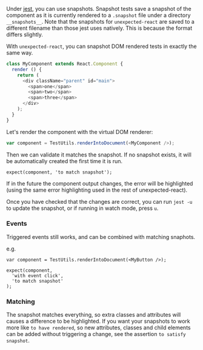 Under [jest](https://facebook.github.io/jest/), you can use snapshots. Snapshot tests save a snapshot of the component as it is currently rendered to a `.snapshot` file under a directory `__snapshots__`. Note that the snapshots for `unexpected-react` are saved to a different filename than those jest uses natively. This is because the format differs slightly.

With `unexpected-react`, you can snapshot DOM rendered tests in exactly the same way.

```js
class MyComponent extends React.Component {
  render () {
    return (
      <div className="parent" id="main">
        <span>one</span>
        <span>two</span>
        <span>three</span>
      </div>
    );
  }
}
```

Let's render the component with the virtual DOM renderer:

```js
var component = TestUtils.renderIntoDocument(<MyComponent />);
```

Then we can validate it matches the snapshot.  If no snapshot exists, it will be automatically created the first time it is run.      

```js#evaluate:false
expect(component, 'to match snapshot');
```

If in the future the component output changes, the error will be highlighted (using the same error highlighting used in the rest of unexpected-react).

Once you have checked that the changes are correct, you can run `jest -u` to update the snapshot, or if running in watch mode, press `u`.

### Events
Triggered events still works, and can be combined with matching snaphots.

e.g.

```js#evaluate:false
var component = TestUtils.renderIntoDocument(<MyButton />);

expect(component, 
  'with event click', 
  'to match snapshot'
);
```

### Matching

The snapshot matches everything, so extra classes and attributes will causes a difference to be highlighted.  If you want your snapshots to work more like `to have rendered`, so new attributes, classes and child elements can be added without triggering a change, see the assertion `to satisfy snapshot`.

